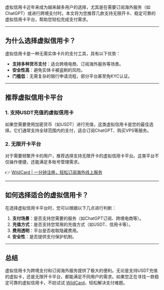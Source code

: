 虚拟信用卡近年来成为越来越多用户的选择，尤其是在需要订阅海外服务（如ChatGPT）或进行跨境支付时。本文将为您推荐几款支持无限开卡、稳定可靠的虚拟信用卡平台，帮助您轻松完成支付需求。

---

## 为什么选择虚拟信用卡？

虚拟信用卡是一种无需实体卡片的支付工具，具有以下优势：
- **支持多种货币支付**：适合跨境电商、订阅海外服务等场景。
- **安全性高**：避免实体卡被盗刷的风险。
- **门槛低**：无需复杂的银行申请流程，部分平台甚至免KYC认证。

---

## 推荐虚拟信用卡平台

### 1. 支持USDT充值的虚拟信用卡
如果您需要使用加密货币（如USDT）进行充值，这类虚拟信用卡是您的最佳选择。它们通常支持全球范围内的支付，适合订阅ChatGPT、购买VPS等服务。

### 2. 无限开卡平台
对于需要频繁开卡的用户，推荐选择支持无限开卡的虚拟信用卡平台。这类平台不仅操作便捷，还能满足多账号管理需求。

👉 [WildCard | 一分钟注册，轻松订阅海外线上服务](https://bit.ly/bewildcard)

---

## 如何选择适合的虚拟信用卡？

在选择虚拟信用卡平台时，您可以根据以下几点进行判断：
1. **支付场景**：是否支持您需要的服务（如ChatGPT订阅、跨境电商等）。
2. **充值方式**：是否支持您常用的充值方式（如USDT、信用卡等）。
3. **费用透明**：平台是否收取隐藏费用。
4. **安全性**：是否提供支付保护机制。

---

## 总结

虚拟信用卡为跨境支付和订阅海外服务提供了极大的便利。无论是支持USDT充值的虚拟卡，还是无限开卡平台，都能满足不同用户的需求。如果您正在寻找一款稳定可靠的虚拟信用卡，不妨试试 [WildCard](https://bit.ly/bewildcard)，轻松解决支付难题。